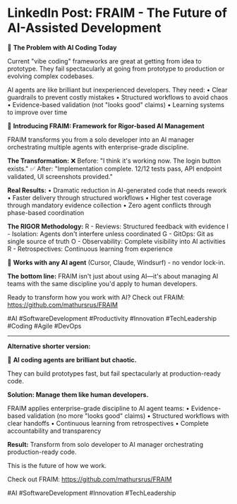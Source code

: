 # LinkedIn Post: FRAIM - The Future of AI-Assisted Development

🚀 **The Problem with AI Coding Today**

Current "vibe coding" frameworks are great at getting from idea to prototype. They fail spectacularly at going from prototype to production or evolving complex codebases.

AI agents are like brilliant but inexperienced developers. They need:
• Clear guardrails to prevent costly mistakes
• Structured workflows to avoid chaos
• Evidence-based validation (not "looks good" claims)
• Learning systems to improve over time

🎯 **Introducing FRAIM: Framework for Rigor-based AI Management**

FRAIM transforms you from a solo developer into an AI manager orchestrating multiple agents with enterprise-grade discipline.

**The Transformation:**
❌ Before: "I think it's working now. The login button exists."
✅ After: "Implementation complete. 12/12 tests pass, API endpoint validated, UI screenshots provided."

**Real Results:**
• Dramatic reduction in AI-generated code that needs rework
• Faster delivery through structured workflows
• Higher test coverage through mandatory evidence collection
• Zero agent conflicts through phase-based coordination

**The RIGOR Methodology:**
R - Reviews: Structured feedback with evidence
I - Isolation: Agents don't interfere unless coordinated
G - GitOps: Git as single source of truth
O - Observability: Complete visibility into AI activities
R - Retrospectives: Continuous learning from experience

🤖 **Works with any AI agent** (Cursor, Claude, Windsurf) - no vendor lock-in.

**The bottom line:** FRAIM isn't just about using AI—it's about managing AI teams with the same discipline you'd apply to human developers.

Ready to transform how you work with AI? Check out FRAIM: https://github.com/mathursrus/FRAIM

#AI #SoftwareDevelopment #Productivity #Innovation #TechLeadership #Coding #Agile #DevOps

---

**Alternative shorter version:**

🚀 **AI coding agents are brilliant but chaotic.**

They can build prototypes fast, but fail spectacularly at production-ready code.

**Solution: Manage them like human developers.**

FRAIM applies enterprise-grade discipline to AI agent teams:
• Evidence-based validation (no more "looks good" claims)
• Structured workflows with clear handoffs
• Continuous learning from retrospectives
• Complete accountability and transparency

**Result:** Transform from solo developer to AI manager orchestrating production-ready code.

This is the future of how we work. 

Check out FRAIM: https://github.com/mathursrus/FRAIM

#AI #SoftwareDevelopment #Innovation #TechLeadership
